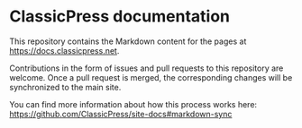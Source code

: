 # ClassicPress documentation

This repository contains the Markdown content for the pages at https://docs.classicpress.net.

Contributions in the form of issues and pull requests to this repository are welcome. Once a pull request is merged, the corresponding changes will be synchronized to the main site.

You can find more information about how this process works here: https://github.com/ClassicPress/site-docs#markdown-sync
